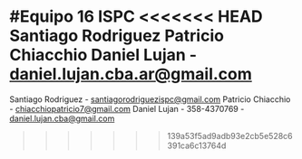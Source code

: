 #Equipo 16 ISPC
<<<<<<< HEAD
Santiago Rodriguez 
Patricio Chiacchio
Daniel Lujan - daniel.lujan.cba.ar@gmail.com
=======
Santiago Rodriguez - santiagorodriguezispc@gmail.com
Patricio Chiacchio - chiacchiopatricio7@gmail.com
Daniel Lujan - 358-4370769 - daniel.lujan.cba@gmail.com
>>>>>>> 139a53f5ad9adb93e2cb5e528c6391ca6c13764d

